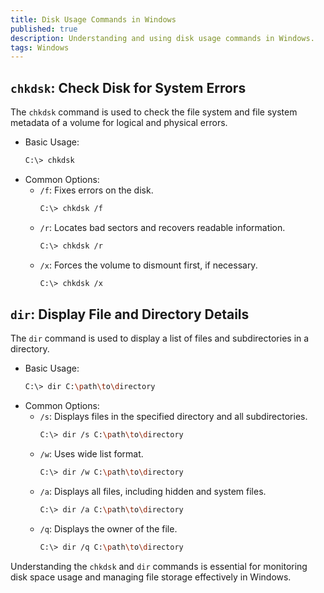 ```yaml
---
title: Disk Usage Commands in Windows
published: true
description: Understanding and using disk usage commands in Windows.
tags: Windows
---
```


## `chkdsk`: Check Disk for System Errors
The `chkdsk` command is used to check the file system and file system metadata of a volume for logical and physical errors.

- Basic Usage:
  ```bash
  C:\> chkdsk
  ```
- Common Options:
  - `/f`: Fixes errors on the disk.
    ```bash
    C:\> chkdsk /f
    ```
  - `/r`: Locates bad sectors and recovers readable information.
    ```bash
    C:\> chkdsk /r
    ```
  - `/x`: Forces the volume to dismount first, if necessary.
    ```bash
    C:\> chkdsk /x
    ```

## `dir`: Display File and Directory Details
The `dir` command is used to display a list of files and subdirectories in a directory.

- Basic Usage:
  ```bash
  C:\> dir C:\path\to\directory
  ```
- Common Options:
  - `/s`: Displays files in the specified directory and all subdirectories.
    ```bash
    C:\> dir /s C:\path\to\directory
    ```
  - `/w`: Uses wide list format.
    ```bash
    C:\> dir /w C:\path\to\directory
    ```
  - `/a`: Displays all files, including hidden and system files.
    ```bash
    C:\> dir /a C:\path\to\directory
    ```
  - `/q`: Displays the owner of the file.
    ```bash
    C:\> dir /q C:\path\to\directory
    ```
Understanding the `chkdsk` and `dir` commands is essential for monitoring disk space usage and managing file storage effectively in Windows.